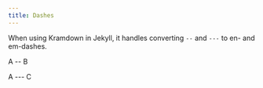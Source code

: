 ```yaml
---
title: Dashes
---
```


When using Kramdown in Jekyll, it handles converting `--` and `---` to en- and em-dashes.

A -- B

A --- C
